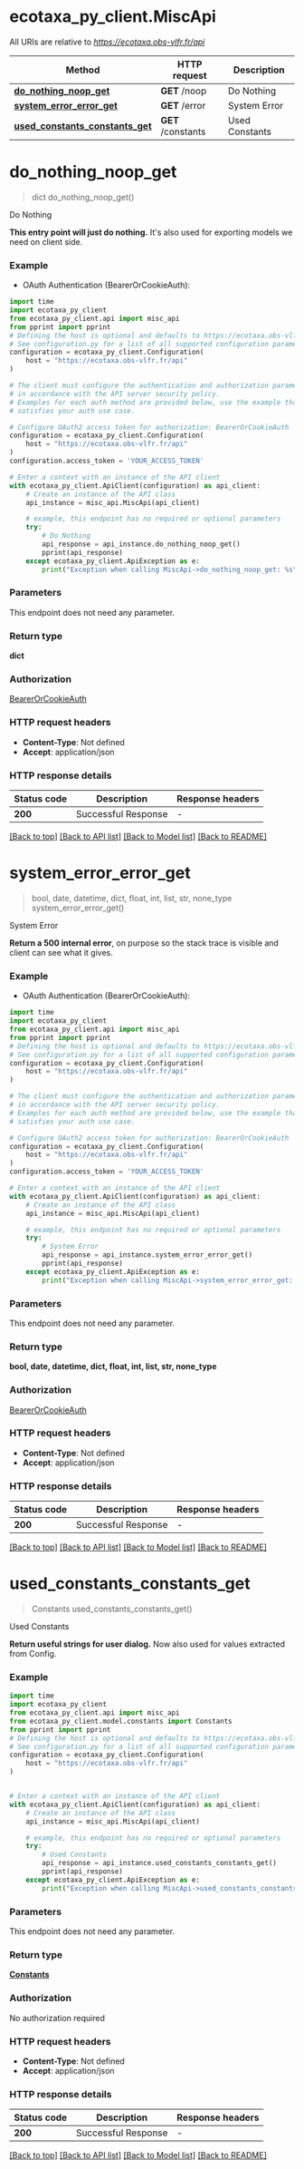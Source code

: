 # ecotaxa_py_client.MiscApi

All URIs are relative to *https://ecotaxa.obs-vlfr.fr/api*

Method | HTTP request | Description
------------- | ------------- | -------------
[**do_nothing_noop_get**](MiscApi.md#do_nothing_noop_get) | **GET** /noop | Do Nothing
[**system_error_error_get**](MiscApi.md#system_error_error_get) | **GET** /error | System Error
[**used_constants_constants_get**](MiscApi.md#used_constants_constants_get) | **GET** /constants | Used Constants


# **do_nothing_noop_get**
> dict do_nothing_noop_get()

Do Nothing

**This entry point will just do nothing.**  It's also used for exporting models we need on client side.

### Example

* OAuth Authentication (BearerOrCookieAuth):

```python
import time
import ecotaxa_py_client
from ecotaxa_py_client.api import misc_api
from pprint import pprint
# Defining the host is optional and defaults to https://ecotaxa.obs-vlfr.fr/api
# See configuration.py for a list of all supported configuration parameters.
configuration = ecotaxa_py_client.Configuration(
    host = "https://ecotaxa.obs-vlfr.fr/api"
)

# The client must configure the authentication and authorization parameters
# in accordance with the API server security policy.
# Examples for each auth method are provided below, use the example that
# satisfies your auth use case.

# Configure OAuth2 access token for authorization: BearerOrCookieAuth
configuration = ecotaxa_py_client.Configuration(
    host = "https://ecotaxa.obs-vlfr.fr/api"
)
configuration.access_token = 'YOUR_ACCESS_TOKEN'

# Enter a context with an instance of the API client
with ecotaxa_py_client.ApiClient(configuration) as api_client:
    # Create an instance of the API class
    api_instance = misc_api.MiscApi(api_client)

    # example, this endpoint has no required or optional parameters
    try:
        # Do Nothing
        api_response = api_instance.do_nothing_noop_get()
        pprint(api_response)
    except ecotaxa_py_client.ApiException as e:
        print("Exception when calling MiscApi->do_nothing_noop_get: %s\n" % e)
```


### Parameters
This endpoint does not need any parameter.

### Return type

**dict**

### Authorization

[BearerOrCookieAuth](../README.md#BearerOrCookieAuth)

### HTTP request headers

 - **Content-Type**: Not defined
 - **Accept**: application/json


### HTTP response details

| Status code | Description | Response headers |
|-------------|-------------|------------------|
**200** | Successful Response |  -  |

[[Back to top]](#) [[Back to API list]](../README.md#documentation-for-api-endpoints) [[Back to Model list]](../README.md#documentation-for-models) [[Back to README]](../README.md)

# **system_error_error_get**
> bool, date, datetime, dict, float, int, list, str, none_type system_error_error_get()

System Error

**Return a 500 internal error**, on purpose so the stack trace is visible and client can see what it gives.

### Example

* OAuth Authentication (BearerOrCookieAuth):

```python
import time
import ecotaxa_py_client
from ecotaxa_py_client.api import misc_api
from pprint import pprint
# Defining the host is optional and defaults to https://ecotaxa.obs-vlfr.fr/api
# See configuration.py for a list of all supported configuration parameters.
configuration = ecotaxa_py_client.Configuration(
    host = "https://ecotaxa.obs-vlfr.fr/api"
)

# The client must configure the authentication and authorization parameters
# in accordance with the API server security policy.
# Examples for each auth method are provided below, use the example that
# satisfies your auth use case.

# Configure OAuth2 access token for authorization: BearerOrCookieAuth
configuration = ecotaxa_py_client.Configuration(
    host = "https://ecotaxa.obs-vlfr.fr/api"
)
configuration.access_token = 'YOUR_ACCESS_TOKEN'

# Enter a context with an instance of the API client
with ecotaxa_py_client.ApiClient(configuration) as api_client:
    # Create an instance of the API class
    api_instance = misc_api.MiscApi(api_client)

    # example, this endpoint has no required or optional parameters
    try:
        # System Error
        api_response = api_instance.system_error_error_get()
        pprint(api_response)
    except ecotaxa_py_client.ApiException as e:
        print("Exception when calling MiscApi->system_error_error_get: %s\n" % e)
```


### Parameters
This endpoint does not need any parameter.

### Return type

**bool, date, datetime, dict, float, int, list, str, none_type**

### Authorization

[BearerOrCookieAuth](../README.md#BearerOrCookieAuth)

### HTTP request headers

 - **Content-Type**: Not defined
 - **Accept**: application/json


### HTTP response details

| Status code | Description | Response headers |
|-------------|-------------|------------------|
**200** | Successful Response |  -  |

[[Back to top]](#) [[Back to API list]](../README.md#documentation-for-api-endpoints) [[Back to Model list]](../README.md#documentation-for-models) [[Back to README]](../README.md)

# **used_constants_constants_get**
> Constants used_constants_constants_get()

Used Constants

**Return useful strings for user dialog.**  Now also used for values extracted from Config.

### Example


```python
import time
import ecotaxa_py_client
from ecotaxa_py_client.api import misc_api
from ecotaxa_py_client.model.constants import Constants
from pprint import pprint
# Defining the host is optional and defaults to https://ecotaxa.obs-vlfr.fr/api
# See configuration.py for a list of all supported configuration parameters.
configuration = ecotaxa_py_client.Configuration(
    host = "https://ecotaxa.obs-vlfr.fr/api"
)


# Enter a context with an instance of the API client
with ecotaxa_py_client.ApiClient(configuration) as api_client:
    # Create an instance of the API class
    api_instance = misc_api.MiscApi(api_client)

    # example, this endpoint has no required or optional parameters
    try:
        # Used Constants
        api_response = api_instance.used_constants_constants_get()
        pprint(api_response)
    except ecotaxa_py_client.ApiException as e:
        print("Exception when calling MiscApi->used_constants_constants_get: %s\n" % e)
```


### Parameters
This endpoint does not need any parameter.

### Return type

[**Constants**](Constants.md)

### Authorization

No authorization required

### HTTP request headers

 - **Content-Type**: Not defined
 - **Accept**: application/json


### HTTP response details

| Status code | Description | Response headers |
|-------------|-------------|------------------|
**200** | Successful Response |  -  |

[[Back to top]](#) [[Back to API list]](../README.md#documentation-for-api-endpoints) [[Back to Model list]](../README.md#documentation-for-models) [[Back to README]](../README.md)

